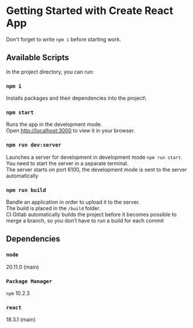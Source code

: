 # Getting Started with Create React App

Don't forget to write `npm i` before starting work.

## Available Scripts

In the project directory, you can run:

### `npm i`

Installs packages and their dependencies into the project\

### `npm start`

Runs the app in the development mode.\
Open [http://localhost:3000](http://localhost:3000) to view it in your browser.

### `npm run dev:server`

Launches a server for development in development mode `npm run start`.\
You need to start the server in a separate terminal. \
The server starts on port 6100, the development mode is sent to the server automatically

### `npm run build`

Bandle an application in order to upload it to the server.\
The build is placed in the `/build` folder.\
CI Gitlab automatically builds the project before it becomes possible to merge a branch, so you don’t have to run a build for each commit

## Dependencies

### `node`

20.11.0 (main)

### `Package Manager`
`npm` 10.2.3

### `react`

18.3.1 (main)
